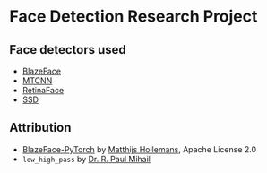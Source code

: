 # Face Detection Research Project

## Face detectors used

- [BlazeFace](https://arxiv.org/pdf/1907.05047.pdf)
- [MTCNN](https://arxiv.org/ftp/arxiv/papers/1604/1604.02878.pdf)
- [RetinaFace](https://arxiv.org/pdf/1905.00641.pdf)
- [SSD](https://arxiv.org/pdf/1512.02325.pdf)

## Attribution

- [BlazeFace-PyTorch](https://github.com/hollance/BlazeFace-PyTorch) by [Matthijs Hollemans](https://github.com/hollance), Apache License 2.0
- `low_high_pass` by [Dr. R. Paul Mihail](https://cs.valdosta.edu/~rpmihail/)
